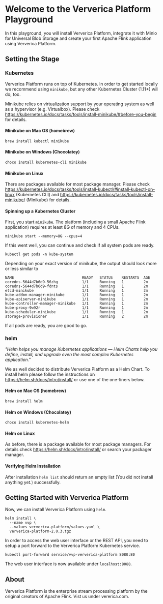 # Welcome to the Ververica Platform Playground

In this playground, you will install Ververica Platform, integrate it with Minio for Universal Blob Storage and create
your first Apache Flink application using Ververica Platform.

## Setting the Stage

### Kubernetes

Ververica Platform runs on top of Kubernetes. In order to get started locally we recommend using `minikube`, but any 
other Kubernetes Cluster (1.11+) will do, too. 
 
Minikube relies on virtualization support by your operating system as well as a hypervisor (e.g. Virtualbox). Please 
check https://kubernetes.io/docs/tasks/tools/install-minikube/#before-you-begin for details.  

#### Minikube on Mac OS (homebrew)

```
brew install kubectl minikube
```

#### Minikube on Windows (Chocolatey) 

```
choco install kubernetes-cli minikube
```

#### Minikube on Linux

There are packages available for most package manager. Please check 
https://kubernetes.io/docs/tasks/tools/install-kubectl/#install-kubectl-on-linux (Kubernetes CLI) and 
https://kubernetes.io/docs/tasks/tools/install-minikube/ (Minikube) for details. 

#### Spinning up a Kubernetes Cluster

First, you start `minikube`. The platform (including a small Apache Flink application) requires at least 8G of memory 
and 4 CPUs.  

```
minikube start --memory=8G --cpus=4
```

If this went well, you can continue and check if all system pods are ready.

```
kubectl get pods -n kube-system
``` 

Depending on your exact version of minikube, the output should look more or less similar to

```
NAME                               READY   STATUS    RESTARTS  AGE
coredns-5644d7b6d9-56zhg           1/1     Running   1         2m
coredns-5644d7b6d9-fdnts           1/1     Running   1         2m
etcd-minikube                      1/1     Running   1         2m
kube-addon-manager-minikube        1/1     Running   1         2m
kube-apiserver-minikube            1/1     Running   1         2m
kube-controller-manager-minikube   1/1     Running   1         2m
kube-proxy-9w92r                   1/1     Running   1         2m
kube-scheduler-minikube            1/1     Running   1         2m
storage-provisioner                1/1     Running   2         2m
```

If all pods are ready, you are good to go. 

### helm

*"Helm helps you manage Kubernetes applications — Helm Charts help you define, install, and upgrade even the most 
complex Kubernetes application."*

We as well decided to distribute Ververica Platform as a Helm Chart. To  install helm please follow the instructions on  
https://helm.sh/docs/intro/install/ or use one of the one-liners below.

#### Helm on Mac OS (homebrew)

```
brew install helm
```

#### Helm on Windows (Chocolatey) 

```
choco install kubernetes-helm
```

#### Helm on Linux

As before, there is a package available for most package managers. For details check https://helm.sh/docs/intro/install/ or search 
your packager manager.

#### Verifying Helm Installation

After installation `helm list` should return an empty list (You did not install anything yet.) successfully.  

## Getting Started with Ververica Platform

Now, we can install Ververica Platform using `helm`. 
 
```
helm install \
  --name vvp \
  --values ververica-platform/values.yaml \
  ververica-platform-2.0.3.tgz
```

In order to access the web user interface or the REST API, you need to setup a port forward to the Ververica Platform 
Kubernetes service.

```
kubectl port-forward service/vvp-ververica-platform 8080:80
```

The web user interface is now available under `localhost:8080`. 


## About

Ververica Platform is the enterprise stream processing platform by the original creators of Apache Flink. Vist us under
vererica.com.  